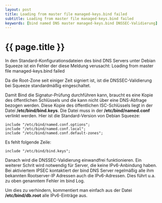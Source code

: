 ```yaml
---
layout: post
title: Loading from master file managed-keys.bind failed
subtitle: Loading from master file managed-keys.bind failed
keywords: [bind named DNS master managed-keys.bind DNSSEC-Validierung]
---
```

# {{ page.title }}

In den Standard-Konfigurationsdateien des bind DNS Servers unter Debian Squeeze ist ein Fehler der diese Meldung verusacht: Loading from master file managed-keys.bind failed

Da die Root-Zone seit einiger Zeit signiert ist, ist die DNSSEC-Validierung bei Squeeze standardmäßig eingeschaltet.

Damit Bind die Signatur-Prüfung durchführen kann, braucht es eine Kopie des öffentlichen Schlüssels und die kann nicht über eine DNS-Abfrage bezogen werden. Diese Kopie des öffentlichen ISC-Schlüssels liegt in der Datei **/etc/bind/bind.keys**. Die Datei muss in der **/etc/bind/named.conf** verlinkt werden.
Hier ist die Standard-Version von Debian Squeeze:
```
include "/etc/bind/named.conf.options";
include "/etc/bind/named.conf.local";
include "/etc/bind/named.conf.default-zones";
```
Es fehlt folgende Zeile:
```
include "/etc/bind/bind.keys";
```
Danach wird die DNSSEC-Validierung einwandfrei funktionieren. Ein weiterer Schrit wird notwendig für Server, die keine IPv6-Anbindung haben. Bei aktiviertem IPSEC kontaktiert der bind DNS Server regelmäßig alle ihm bekannten Rootserver-IP Adressen auch die IPv6-Adressen. Dies führt u.a. zu oben genanntem Fehler im bind Log.

Um dies zu verhindern, kommentiert man einfach aus der Datei **/etc/bind/db.root** alle IPv6-Einträge aus.
